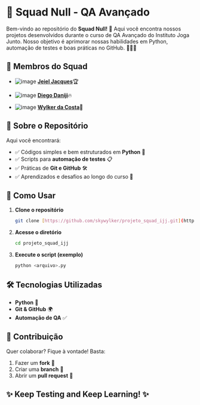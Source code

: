# 🚀 Squad Null - QA Avançado

Bem-vindo ao repositório do **Squad Null!** 🎉 Aqui você encontra nossos projetos desenvolvidos durante o curso de QA Avançado do Instituto Joga Junto. Nosso objetivo é aprimorar nossas habilidades em Python, automação de testes e boas práticas no GitHub. 🧑‍💻✨

## 👥 Membros do Squad

* ![image](https://github.com/user-attachments/assets/f451e95c-01ef-459e-a920-2eb738922bf7) [**Jeiel Jacques**](https://www.linkedin.com/in/jeieljacques/)🏆

* ![image](https://github.com/user-attachments/assets/80db651d-1e40-4d95-8949-f773242e335c) [**Diego Daniji**](https://www.linkedin.com/in/diego-daniji/)🔥

* ![image](https://github.com/user-attachments/assets/dff69370-bef9-485e-9c67-11d6af960627) [**Wylker da Costa**](https://www.linkedin.com/in/wylker/)🚀


## 📌 Sobre o Repositório

Aqui você encontrará:

* ✅ Códigos simples e bem estruturados em **Python** 🐍
* ✅ Scripts para **automação de testes** 📋
* ✅ Práticas de **Git e GitHub** 🛠️
* ✅ Aprendizados e desafios ao longo do curso 🎯

## 📜 Como Usar

1.  **Clone o repositório**
    ```bash
    git clone [https://github.com/skywylker/projeto_squad_ijj.git](https://github.com/skywylker/projeto_squad_ijj.git)
    ```
2.  **Acesse o diretório**
    ```bash
    cd projeto_squad_ijj
    ```
3.  **Execute o script (exemplo)**
    ```bash
    python <arquivo>.py
    ```

## 🛠️ Tecnologias Utilizadas

* **Python** 🐍
* **Git & GitHub** 🌍
* **Automação de QA** ✅

## 🤝 Contribuição

Quer colaborar? Fique à vontade! Basta:

1.  Fazer um **fork** 🍴
2.  Criar uma **branch** 📌
3.  Abrir um **pull request** 🚀

## ✨ Keep Testing and Keep Learning! ✨

